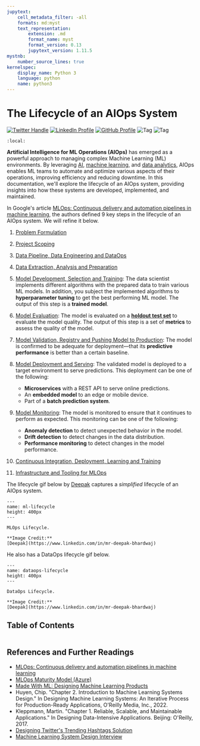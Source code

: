 ```yaml
---
jupytext:
    cell_metadata_filter: -all
    formats: md:myst
    text_representation:
        extension: .md
        format_name: myst
        format_version: 0.13
        jupytext_version: 1.11.5
mystnb:
    number_source_lines: true
kernelspec:
    display_name: Python 3
    language: python
    name: python3
---
```


# The Lifecycle of an AIOps System

[![Twitter Handle](https://img.shields.io/badge/Twitter-@gaohongnan-blue?style=social&logo=twitter)](https://twitter.com/gaohongnan)
[![LinkedIn Profile](https://img.shields.io/badge/@gaohongnan-blue?style=social&logo=linkedin)](https://linkedin.com/in/gao-hongnan)
[![GitHub Profile](https://img.shields.io/badge/GitHub-gao--hongnan-lightgrey?style=social&logo=github)](https://github.com/gao-hongnan)
![Tag](https://img.shields.io/badge/Tag-Brain_Dump-red)
![Tag](https://img.shields.io/badge/Level-Beginner-green)

```{contents}
:local:
```

**Artificial Intelligence for ML Operations (AIOps)** has emerged as a powerful
approach to managing complex Machine Learning (ML) environments. By leveraging
[AI](https://www.ibm.com/cloud/learn/what-is-artificial-intelligence),
[machine learning](https://www.expert.ai/blog/machine-learning-definition/), and
[data analytics](https://www.oracle.com/data-analytics/what-is-data-analytics/),
AIOps enables ML teams to automate and optimize various aspects of their
operations, improving efficiency and reducing downtime. In this documentation,
we'll explore the lifecycle of an AIOps system, providing insights into how
these systems are developed, implemented, and maintained.

In Google's article
[MLOps: Continuous delivery and automation pipelines in machine learning](https://cloud.google.com/architecture/mlops-continuous-delivery-and-automation-pipelines-in-machine-learning),
the authors defined 9 key steps in the lifecycle of an AIOps system. We will
refine it below.

1. [Problem Formulation](01_problem_formulation.md)
2. [Project Scoping](02_project_scoping.md)
3. [Data Pipeline, Data Engineering and DataOps](./03_dataops_pipeline/03_dataops_pipeline.md)
4. [Data Extraction, Analysis and Preparation](04_mlops_data_pipeline.md)
5. [Model Development, Selection and Training](./05_model_development_selection_and_training/05_ml_training_pipeline.md):
   The data scientist implements different algorithms with the prepared data to
   train various ML models. In addition, you subject the implemented algorithms
   to **hyperparameter tuning** to get the best performing ML model. The output
   of this step is a **trained model**.
6. [Model Evaluation](06_model_evaluation.md): The model is evaluated on a
   [**holdout test set**](https://en.wikipedia.org/wiki/Training,_validation,_and_test_sets#Holdout_dataset)
   to evaluate the model quality. The output of this step is a set of
   **metrics** to assess the quality of the model.
7. [Model Validation, Registry and Pushing Model to Production](09_model_validation_registry_and_pushing_model_to_production.md):
   The model is confirmed to be adequate for deployment—that its **predictive
   performance** is better than a certain baseline.
8. [Model Deployment and Serving](10_model_deployment_and_serving.md): The
   validated model is deployed to a target environment to serve predictions.
   This deployment can be one of the following:

    - **Microservices** with a REST API to serve online predictions.
    - An **embedded model** to an edge or mobile device.
    - Part of a **batch prediction system**.

9. [Model Monitoring](11_model_monitoring.md): The model is monitored to ensure
   that it continues to perform as expected. This monitoring can be one of the
   following:

    - **Anomaly detection** to detect unexpected behavior in the model.
    - **Drift detection** to detect changes in the data distribution.
    - **Performance monitoring** to detect changes in the model performance.

10. [Continuous Integration, Deployment, Learning and Training](12_continuous_integration_deployment_learning_and_training.md)
11. [Infrastructure and Tooling for MLOps](13_infrastructure_and_tooling_for_mlops.md)

The lifecycle gif below by
[Deepak](https://www.linkedin.com/in/mr-deepak-bhardwaj/) captures a
_simplified_ lifecycle of an AIOps system.

```{figure} ./assets/ml-lifecycle.gif
---
name: ml-lifecycle
height: 400px
---

MLOps Lifecycle.

**Image Credit:**
[Deepak](https://www.linkedin.com/in/mr-deepak-bhardwaj)
```

He also has a DataOps lifecycle gif below.

```{figure} ./assets/dataops-lifecycle.gif
---
name: dataops-lifecycle
height: 400px
---

DataOps Lifecycle.

**Image Credit:**
[Deepak](https://www.linkedin.com/in/mr-deepak-bhardwaj)
```

## Table of Contents

```{tableofcontents}

```

## References and Further Readings

-   [MLOps: Continuous delivery and automation pipelines in machine learning](https://cloud.google.com/architecture/mlops-continuous-delivery-and-automation-pipelines-in-machine-learning)
-   [MLOps Maturity Model (Azure)](https://learn.microsoft.com/en-us/azure/architecture/example-scenario/mlops/mlops-maturity-model)
-   [Made With ML: Designing Machine Learning Products](https://madewithml.com/courses/mlops/design/)
-   Huyen, Chip. "Chapter 2. Introduction to Machine Learning Systems Design."
    In Designing Machine Learning Systems: An Iterative Process for
    Production-Ready Applications, O'Reilly Media, Inc., 2022.
-   Kleppmann, Martin. "Chapter 1. Reliable, Scalable, and Maintainable
    Applications." In Designing Data-Intensive Applications. Beijing:
    O'Reilly, 2017.
-   [Designing Twitter's Trending Hashtags Solution](https://mlops-discord.github.io/blog/designing-twitters-trending-hashtags-solution/)
-   [Machine Learning System Design Interview](https://bytebytego.com/intro/machine-learning-system-design-interview)
